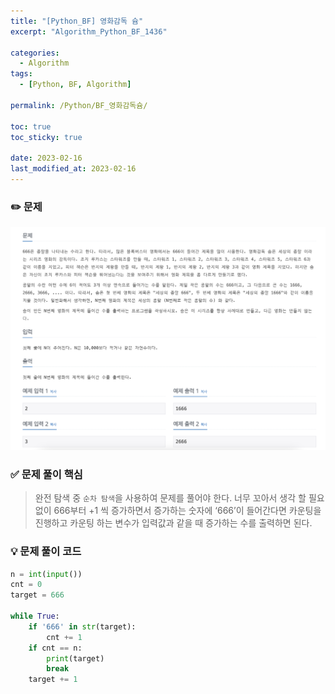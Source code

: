 ```yaml
---
title: "[Python_BF] 영화감독 슘"
excerpt: "Algorithm_Python_BF_1436"

categories: 
  - Algorithm
tags:
  - [Python, BF, Algorithm]

permalink: /Python/BF_영화감독슘/

toc: true
toc_sticky: true

date: 2023-02-16
last_modified_at: 2023-02-16
---
```

### ✏️ 문제

![1436.png](/assets/images/posts_img/Algorithm/1436.png)

### ✅ 문제 풀이 핵심

> 완전 탐색 중 `순차 탐색`을 사용하여 문제를 풀어야 한다. 너무 꼬아서 생각 할 필요 없이 666부터 +1 씩 증가하면서 증가하는 숫자에 ‘666’이 들어간다면 카운팅을 진행하고 카운팅 하는 변수가 입력값과 같을 때 증가하는 수를 출력하면 된다.
> 

### 💡 문제 풀이 코드

```python
n = int(input())
cnt = 0
target = 666

while True:
    if '666' in str(target):
        cnt += 1
    if cnt == n:
        print(target)
        break
    target += 1
```